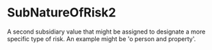 SubNatureOfRisk2
================

A second subsidiary value that might be assigned to designate a more specific type of risk. An example might be 'o person and property'.
